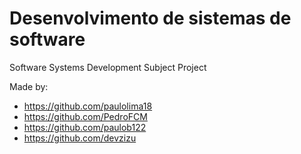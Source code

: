 # Desenvolvimento de sistemas de software
Software Systems Development Subject Project

Made by:
* https://github.com/paulolima18
* https://github.com/PedroFCM
* https://github.com/paulob122
* https://github.com/devzizu
